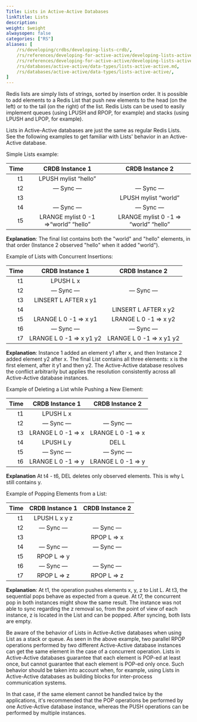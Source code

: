 ```yaml
---
Title: Lists in Active-Active Databases
linkTitle: Lists
description:
weight: $weight
alwaysopen: false
categories: ["RS"]
aliases: [
    /rs/developing/crdbs/developing-lists-crdb/,
    /rs/references/developing-for-active-active/developing-lists-active-active/,
    /rs/references/developing-for-active-active/developing-lists-active-active.md,
    /rs/databases/active-active/data-types/lists-active-active.md,
    /rs/databases/active-active/data-types/lists-active-active/,
]
---
```

Redis lists are simply lists of strings, sorted by insertion order. It
is possible to add elements to a Redis List that push new elements to
the head (on the left) or to the tail (on the right) of the list. Redis
Lists can be used to easily implement queues (using LPUSH and RPOP, for
example) and stacks (using LPUSH and LPOP, for
example).

Lists in Active-Active databases are just the same as regular Redis Lists. See the
following examples to get familiar with Lists' behavior in an
Active-Active database.

Simple Lists
example:

|  **Time** | **CRDB Instance 1** | **CRDB Instance 2** |
|  ------: | :------: | :------: |
|  t1 | LPUSH mylist “hello” |  |
|  t2 | — Sync — | — Sync — |
|  t3 |  | LPUSH mylist “world” |
|  t4 | — Sync — | — Sync — |
|  t5 | LRANGE mylist 0 -1 =>“world” “hello” | LRANGE mylist 0 -1 => “world” “hello” |

**Explanation**:
The final list contains both the "world" and "hello" elements, in that
order (Instance 2 observed "hello" when it added
"world").

Example of Lists with Concurrent
Insertions:

|  **Time** | **CRDB Instance 1** | **CRDB Instance 2** |
|  ------: | :------: | :------: |
|  t1 | LPUSH L x |  |
|  t2 | — Sync — | — Sync — |
|  t3 | LINSERT L AFTER x y1 |  |
|  t4 |  | LINSERT L AFTER x y2 |
|  t5 | LRANGE L 0 -1 => x y1 | LRANGE L 0 -1 => x y2 |
|  t6 | — Sync — | — Sync — |
|  t7 | LRANGE L 0 -1 => x y1 y2 | LRANGE L 0 -1 => x y1 y2 |

**Explanation**:
Instance 1 added an element y1 after x, and then Instance 2 added element y2 after x.
The final List contains all three elements: x is the first element, after it y1 and then y2.
The Active-Active database resolves the conflict arbitrarily but applies the resolution consistently across all Active-Active database instances.

Example of Deleting a List while Pushing a New
Element:

|  **Time** | **CRDB Instance 1** | **CRDB Instance 2** |
|  ------: | :------: | :------: |
|  t1 | LPUSH L x |  |
|  t2 | — Sync — | — Sync — |
|  t3 | LRANGE L 0 -1 => x | LRANGE L 0 -1 => x |
|  t4 | LPUSH L y | DEL L |
|  t5 | — Sync — | — Sync — |
|  t6 | LRANGE L 0 -1 => y | LRANGE L 0 -1 => y |

**Explanation**
At t4 - t6, DEL deletes only observed elements. This is why L still
contains y.

Example of Popping Elements from a
List:

|  **Time** | **CRDB Instance 1** | **CRDB Instance 2** |
|  ------: | :------: | :------: |
|  t1 | LPUSH L x y z |  |
|  t2 | — Sync — | — Sync — |
|  t3 |  | RPOP L => x |
|  t4 | — Sync — | — Sync — |
|  t5 | RPOP L => y |  |
|  t6 | — Sync — | — Sync — |
|  t7 | RPOP L => z | RPOP L => z |

**Explanation**:
At t1, the operation pushes elements x, y, z to List L. At t3, the
sequential pops behave as expected from a queue. At t7, the concurrent
pop in both instances might show the same result. The instance was not
able to sync regarding the z removal so, from the point of view of each
instance, z is located in the List and can be popped. After syncing,
both lists are empty.

Be aware of the behavior of Lists in Active-Active databases when using List as a stack
or queue. As seen in the above example, two parallel RPOP operations
performed by two different Active-Active database instances can get the same element in
the case of a concurrent operation. Lists in Active-Active databases guarantee that each
element is POP-ed at least once, but cannot guarantee that each
element is POP-ed only once. Such behavior should be taken into
account when, for example, using Lists in Active-Active databases as building blocks for
inter-process communication systems.

In that case, if the same element cannot be handled twice by the
applications, it's recommended that the POP operations be performed by
one Active-Active database instance, whereas the PUSH operations can be performed by
multiple instances.
